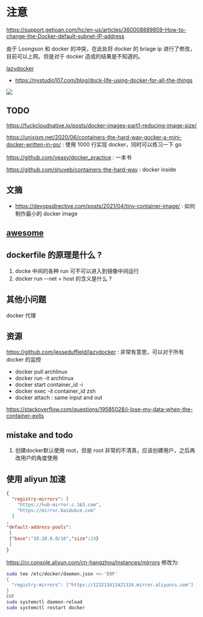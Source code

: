 # 注意
https://support.getjoan.com/hc/en-us/articles/360008889859-How-to-change-the-Docker-default-subnet-IP-address

由于 Loongson 和 docker 的冲突，在此处将 docker 的 briage ip 进行了修改，目前可以上网，但是对于 docker 造成的结果是不知道的。


[lazydocker](https://github.com/jesseduffield/lazydocker)
- https://nystudio107.com/blog/dock-life-using-docker-for-all-the-things

![](https://nystudio107-ems2qegf7x6qiqq.netdna-ssl.com/img/blog/_1200x409_crop_center-center_100_line/anatomy-of-a-docker-alias.png.webp)

## TODO
https://fuckcloudnative.io/posts/docker-images-part1-reducing-image-size/

https://unixism.net/2020/06/containers-the-hard-way-gocker-a-mini-docker-written-in-go/ : 使用 1000 行实现 docker，同时可以练习一下 go

https://github.com/yeasy/docker_practice : 一本书

https://github.com/shuveb/containers-the-hard-way : docker inside

## 文摘
- https://devopsdirective.com/posts/2021/04/tiny-container-image/ : 如何制作最小的 docker image

## [awesome](https://github.com/veggiemonk/awesome-docker)

## dockerfile 的原理是什么 ?
1. docke 中间的各种 run 可不可以进入到镜像中间运行
2. docker run --net = host 的含义是什么 ?

## 其他小问题
docker 代理

## 资源
https://github.com/jesseduffield/lazydocker : 非常有意思，可以对于所有 docker 的监控


- docker pull archlinux
- docker run -it archlinux
- docker start container_id -i
- docker exec -it container_id zsh
- docker attach : same input and out

https://stackoverflow.com/questions/19585028/i-lose-my-data-when-the-container-exits


## mistake and todo
1. 创建docker默认使用 root，但是 root 非常的不清真，应该创建用户，之后再改用户的角度使用

## 使用 aliyun 加速
```json
{
  "registry-mirrors": [
    "https://hub-mirror.c.163.com",
    "https://mirror.baidubce.com"
  ]
,
"default-address-pools":
 [
 {"base":"10.10.0.0/16","size":24}
 ]
}
```
https://cr.console.aliyun.com/cn-hangzhou/instances/mirrors 修改为:

```sh
sudo tee /etc/docker/daemon.json <<-'EOF'
{
  "registry-mirrors": ["https://123213413421324.mirror.aliyuncs.com"]
}
EOF
sudo systemctl daemon-reload
sudo systemctl restart docker
```
